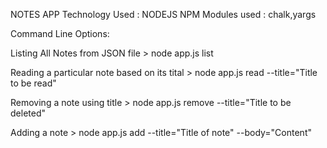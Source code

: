 NOTES APP
Technology Used : NODEJS
NPM Modules used : chalk,yargs


Command Line Options:

Listing All Notes from JSON file
	> node app.js list

Reading a particular note based on its tital
	> node app.js read --title="Title to be read"

Removing a note using title
	> node app.js remove --title="Title to be deleted"

Adding a note
	> node app.js add --title="Title of note" --body="Content"
